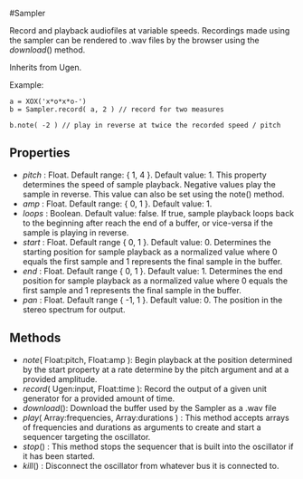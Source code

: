 #Sampler

Record and playback audiofiles at variable speeds. Recordings made using the sampler can be rendered to .wav files by the browser using the _download_() method.

Inherits from Ugen.

Example:
```
a = XOX('x*o*x*o-')
b = Sampler.record( a, 2 ) // record for two measures

b.note( -2 ) // play in reverse at twice the recorded speed / pitch
```

## Properties

* _pitch_ : Float. Default range: { 1, 4 }. Default value: 1. This property determines the speed of sample playback. Negative values play the sample in reverse. This value can also be set using the note() method.
* _amp_ : Float. Default range: { 0, 1 }. Default value: 1.
* _loops_ : Boolean. Default value: false. If true, sample playback loops back to the beginning after reach the end of a buffer, or vice-versa if the sample is playing in reverse.
* _start_ : Float. Default range { 0, 1 }. Default value: 0. Determines the starting position for sample playback as a normalized value where 0 equals the first sample and 1 represents the final sample in the buffer.
* _end_ : Float. Default range { 0, 1 }. Default value: 1. Determines the end position for sample playback as a normalized value where 0 equals the first sample and 1 represents the final sample in the buffer. 
* _pan_ : Float. Default range { -1, 1 }. Default value: 0. The position in the stereo spectrum for output.
 
## Methods

* _note_( Float:pitch, Float:amp ): Begin playback at the position determined by the start property at a rate determine by the pitch argument and at a provided amplitude.
* _record_( Ugen:input, Float:time ): Record the output of a given unit generator for a provided amount of time.
* _download_(): Download the buffer used by the Sampler as a .wav file
* _play_( Array:frequencies, Array:durations ) : This method accepts arrays of frequencies and durations as arguments to create and start a sequencer targeting the oscillator.
* _stop_() : This method stops the sequencer that is built into the oscillator if it has been started.
* _kill_() : Disconnect the oscillator from whatever bus it is connected to. 
